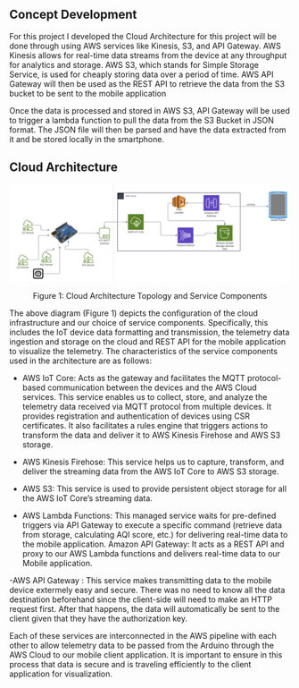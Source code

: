 ## Concept Development

For this project I developed the Cloud Architecture for this project will be done through using AWS services like Kinesis, S3, and API Gateway. AWS Kinesis allows for real-time data streams from the device at any throughput for analytics and storage. AWS S3, which stands for Simple Storage Service, is used for cheaply storing data over a period of time. AWS API Gateway will then be used as the REST API to retrieve the data from the S3 bucket to be sent to the mobile application 

Once the data is processed and stored in AWS S3, API Gateway will be used to trigger a lambda function to pull the data from the S3 Bucket in JSON format. The JSON file will then be parsed and have the data extracted from it and be stored locally in the smartphone. 


## Cloud Architecture

![image](/images/cloud.png)


 <p align ="center"> Figure 1:  Cloud Architecture Topology and Service Components </p>


The above diagram (Figure 1) depicts the configuration of the cloud infrastructure and our choice of service components. Specifically, this includes the IoT device data formatting and transmission, the telemetry data ingestion and storage on the cloud and REST API for the mobile application to visualize the telemetry. The characteristics of the service components used in the architecture are as follows:

- AWS IoT Core: Acts as the gateway and facilitates the MQTT protocol-based communication between the devices and the AWS Cloud services. This service enables us to collect, store, and analyze the telemetry data received via MQTT protocol from multiple devices. It provides registration and authentication of devices using CSR certificates. It also facilitates a rules engine that triggers actions to transform the data and deliver it to AWS Kinesis Firehose and AWS S3 storage.

- AWS Kinesis Firehose:  This service helps us to capture, transform, and deliver the streaming data from the AWS IoT Core to AWS S3 storage. 

- AWS S3:  This service is used to provide persistent object storage for all the AWS IoT Core’s streaming data.

- AWS Lambda Functions: This managed service waits for pre-defined triggers via API Gateway to execute a specific command (retrieve data from storage, calculating AQI score, etc.) for delivering real-time data to the mobile application.
Amazon API Gateway: It acts as a REST API and proxy to our AWS Lambda functions and delivers real-time data to our Mobile application.

-AWS API Gateway : This service makes transmitting data to the mobile device extermely easy and secure. There was no need to know all the data destination beforehand since the client-side will need to make an HTTP request first. After that happens, the data will automatically be sent to the client given that they have the authorization key.

Each of these services are interconnected in the AWS pipeline with each other to allow telemetry data to be passed from the Arduino through the AWS Cloud to our mobile client application. It is important to ensure in this process that data is secure and is traveling efficiently to the client application for visualization. 

